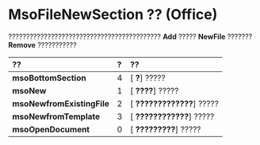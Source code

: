 
# MsoFileNewSection ?? (Office)

??????????????????????????????????????????? **Add** ????? **NewFile** ??????? **Remove** ???????????



|**??**|**?**|**??**|
|:-----|:-----|:-----|
|**msoBottomSection**|4|[ **?**] ?????|
|**msoNew**|1|[ **????**] ?????|
|**msoNewfromExistingFile**|2|[ **?????????????**] ?????|
|**msoNewfromTemplate**|3|[ **????????????**] ?????|
|**msoOpenDocument**|0|[ **?????????**] ?????|
